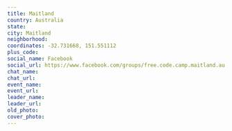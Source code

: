 ```yaml
---
title: Maitland
country: Australia
state: 
city: Maitland
neighborhood: 
coordinates: -32.731668, 151.551112
plus_code:
social_name: Facebook
social_url: https://www.facebook.com/groups/free.code.camp.maitland.au
chat_name:
chat_url:
event_name:
event_url:
leader_name:
leader_url:
old_photo: 
cover_photo:
---
```

